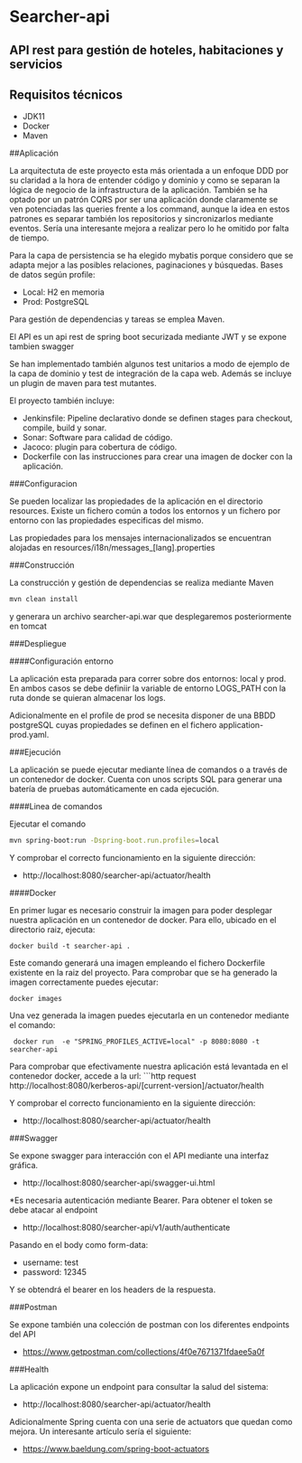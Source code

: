 # Searcher-api

## API rest para gestión de hoteles, habitaciones y servicios

## Requisitos técnicos
 - JDK11
 - Docker
 - Maven

##Aplicación

La arquitectuta de este proyecto esta más orientada a un enfoque DDD por su claridad a la hora de entender código y dominio y como se separan la lógica de negocio de la infrastructura de la aplicación. También se ha optado por un patrón CQRS por ser una aplicación donde claramente se ven potenciadas las queries frente a los command, aunque la idea en estos patrones es separar también los repositorios y sincronizarlos mediante eventos. Sería una interesante mejora a realizar pero lo he omitido por falta de tiempo.

Para la capa de persistencia se ha elegido mybatis porque considero que se adapta mejor a las posibles relaciones, paginaciones y búsquedas. Bases de datos según profile:
 - Local: H2 en memoria
 - Prod: PostgreSQL 

Para gestión de dependencias y tareas se emplea Maven.

El API es un api rest de spring boot securizada mediante JWT y se expone tambien swagger

Se han implementado también algunos test unitarios a modo de ejemplo de la capa de dominio y test de integración de la capa web. Además se incluye un plugin de maven para test mutantes.

El proyecto también incluye:
  - Jenkinsfile: Pipeline declarativo donde se definen stages para checkout, compile, build y sonar.
  - Sonar: Software para calidad de código.
  - Jacoco: plugin para cobertura de código.
  - Dockerfile con las instrucciones para crear una imagen de docker con la aplicación.

###Configuracion

Se pueden localizar las propiedades de la aplicación en el directorio resources. Existe un fichero común a todos los entornos y un fichero por entorno con las propiedades especificas del mismo.

Las propiedades para los mensajes internacionalizados se encuentran alojadas en resources/i18n/messages_[lang].properties

###Construcción

La construcción y gestión de dependencias se realiza mediante Maven

```bash
mvn clean install
``` 

y generara un archivo searcher-api.war que desplegaremos posteriormente en tomcat
 
###Despliegue

####Configuración entorno

La aplicación esta preparada para correr sobre dos entornos: local y prod. En ambos casos se debe definiir la variable de entorno LOGS_PATH con la ruta donde se quieran almacenar los logs.

Adicionalmente en el profile de prod se necesita disponer de una BBDD postgreSQL cuyas propiedades se definen en el fichero application-prod.yaml. 

###Ejecución

La aplicación se puede ejecutar mediante línea de comandos o a través de un contenedor de docker. Cuenta con unos scripts SQL para generar una batería de pruebas automáticamente en cada ejecución.

####Linea de comandos

Ejecutar el comando 

```bash
mvn spring-boot:run -Dspring-boot.run.profiles=local
``` 

Y comprobar el correcto funcionamiento en la siguiente dirección:

 - http://localhost:8080/searcher-api/actuator/health

####Docker

En primer lugar es necesario construir la imagen para poder desplegar nuestra aplicación en un contenedor de docker. Para ello, ubicado en el directorio raiz, ejecuta:

```
docker build -t searcher-api .
```

Este comando generará una imagen empleando el fichero Dockerfile existente en la raiz del proyecto. Para comprobar que se ha generado la imagen correctamente puedes ejecutar:

```
docker images
```
 
Una vez generada la imagen puedes ejecutarla en un contenedor mediante el comando:

```
 docker run  -e "SPRING_PROFILES_ACTIVE=local" -p 8080:8080 -t searcher-api
```

Para comprobar que efectivamente nuestra aplicación está levantada en el contenedor docker, accede a la url: ```http request http://localhost:8080/kerberos-api/[current-version]/actuator/health

Y comprobar el correcto funcionamiento en la siguiente dirección:

 - http://localhost:8080/searcher-api/actuator/health
 
###Swagger

Se expone swagger para interacción con el API mediante una interfaz gráfica.

 - http://localhost:8080/searcher-api/swagger-ui.html
 
*Es necesaria autenticación mediante Bearer. Para obtener el token se debe atacar al endpoint 

 - http://localhost:8080/searcher-api/v1/auth/authenticate
 
Pasando en el body como form-data:
 - username: test
 - password: 12345
 
Y se obtendrá el bearer en los headers de la respuesta.

###Postman

Se expone también una colección de postman con los diferentes endpoints del API

 - https://www.getpostman.com/collections/4f0e7671371fdaee5a0f

###Health

La aplicación expone un endpoint para consultar la salud del sistema:
 - http://localhost:8080/searcher-api/actuator/health
 
Adicionalmente Spring cuenta con una serie de actuators que quedan como mejora. Un interesante artículo sería el siguiente:
 - https://www.baeldung.com/spring-boot-actuators

